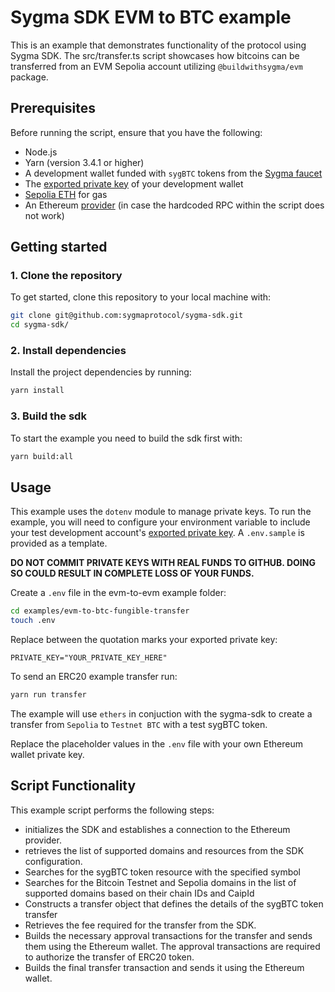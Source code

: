 # Sygma SDK EVM to BTC example

This is an example that demonstrates functionality of the protocol using Sygma SDK. The src/transfer.ts script showcases how bitcoins can be transferred from an EVM Sepolia account utilizing `@buildwithsygma/evm` package.

## Prerequisites

Before running the script, ensure that you have the following:

- Node.js
- Yarn (version 3.4.1 or higher)
- A development wallet funded with `sygBTC` tokens from the [Sygma faucet](https://faucet-ui-stage.buildwithsygma.com/)
- The [exported private key](https://support.metamask.io/hc/en-us/articles/360015289632-How-to-export-an-account-s-private-key) of your development wallet
- [Sepolia ETH](https://www.alchemy.com/faucets/ethereum-sepolia) for gas 
- An Ethereum [provider](https://www.infura.io/) (in case the hardcoded RPC within the script does not work)

## Getting started

### 1. Clone the repository

To get started, clone this repository to your local machine with:

```bash
git clone git@github.com:sygmaprotocol/sygma-sdk.git
cd sygma-sdk/
```

### 2. Install dependencies

Install the project dependencies by running:

```bash
yarn install
```

### 3. Build the sdk

To start the example you need to build the sdk first with:

```bash
yarn build:all
```

## Usage

This example uses the `dotenv` module to manage private keys. To run the example, you will need to configure your environment variable to include your test development account's [exported private key](https://support.metamask.io/hc/en-us/articles/360015289632-How-to-export-an-account-s-private-key). A `.env.sample` is provided as a template.

**DO NOT COMMIT PRIVATE KEYS WITH REAL FUNDS TO GITHUB. DOING SO COULD RESULT IN COMPLETE LOSS OF YOUR FUNDS.**

Create a `.env` file in the evm-to-evm example folder:

```bash
cd examples/evm-to-btc-fungible-transfer
touch .env
```

Replace between the quotation marks your exported private key:

`PRIVATE_KEY="YOUR_PRIVATE_KEY_HERE"`

To send an ERC20 example transfer run:

```bash
yarn run transfer
```

The example will use `ethers` in conjuction with the sygma-sdk to 
create a transfer from `Sepolia` to `Testnet BTC` with a test sygBTC token.

Replace the placeholder values in the `.env` file with your own Ethereum wallet private key.

## Script Functionality

This example script performs the following steps:
- initializes the SDK and establishes a connection to the Ethereum provider.
- retrieves the list of supported domains and resources from the SDK configuration.
- Searches for the sygBTC token resource with the specified symbol 
- Searches for the Bitcoin Testnet and Sepolia domains in the list of supported domains based on their chain IDs and CaipId
- Constructs a transfer object that defines the details of the sygBTC token transfer
- Retrieves the fee required for the transfer from the SDK.
- Builds the necessary approval transactions for the transfer and sends them using the Ethereum wallet. The approval transactions are required to authorize the transfer of ERC20 token.
- Builds the final transfer transaction and sends it using the Ethereum wallet.
